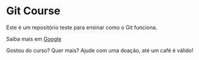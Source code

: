# Git Course

Este é um repositório teste para ensinar como o Git funciona.

Saiba mais em [Google](http://www.google.com.br)

Gostou do curso? Quer mais? Ajude com uma doação, até um café é válido!
